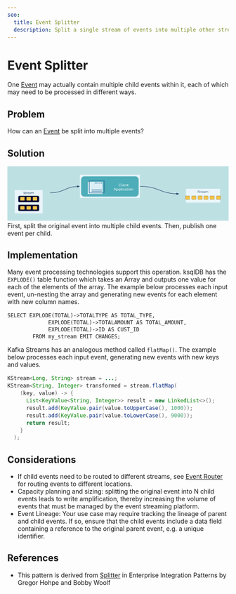 ```yaml
---
seo:
  title: Event Splitter
  description: Split a single stream of events into multiple other streams so that they can be processed in a different ways
---
```


# Event Splitter
One [Event](../event/events.md) may actually contain multiple child events within it, each of which may need to be processed in different ways.

## Problem
How can an [Event](../event/events.md) be split into multiple events?

## Solution
![event-splitter](../img/event-splitter.png)
First, split the original event into multiple child events.
Then, publish one event per child.

## Implementation
Many event processing technologies support this operation.
ksqlDB has the `EXPLODE()` table function which takes an Array and outputs one value for each of the elements of the array.
The example below processes each input event, un-nesting the array and generating new events for each element with new column names.

```
SELECT EXPLODE(TOTAL)->TOTALTYPE AS TOTAL_TYPE,
             EXPLODE(TOTAL)->TOTALAMOUNT AS TOTAL_AMOUNT,
             EXPLODE(TOTAL)->ID AS CUST_ID
        FROM my_stream EMIT CHANGES;
```

Kafka Streams has an analogous method called `flatMap()`.
The example below processes each input event, generating new events with new keys and values.

```java
KStream<Long, String> stream = ...;
KStream<String, Integer> transformed = stream.flatMap(
    (key, value) -> {
      List<KeyValue<String, Integer>> result = new LinkedList<>();
      result.add(KeyValue.pair(value.toUpperCase(), 1000));
      result.add(KeyValue.pair(value.toLowerCase(), 9000));
      return result;
    }
  );
```

## Considerations
* If child events need to be routed to different streams, see [Event Router](../event-processing/event-router.md) for routing events to different locations.
* Capacity planning and sizing: splitting the original event into N child events leads to write amplification, thereby increasing the volume of events that must be managed by the event streaming platform.
* Event Lineage: Your use case may require tracking the lineage of parent and child events. If so, ensure that the child events include a data field containing a reference to the original parent event, e.g. a unique identifier.

## References
* This pattern is derived from [Splitter](https://www.enterpriseintegrationpatterns.com/patterns/messaging/Sequencer.html) in Enterprise Integration Patterns by Gregor Hohpe and Bobby Woolf

